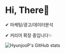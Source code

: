 # Hi, There👋

✔ 마케팅/광고/데이터분석 

✔ 커리어 확장 중입니다✨



![HyunjooP's GitHub stats](https://github-readme-stats.vercel.app/api?username=HyunjooP&show_icons=true&theme=dracula)


